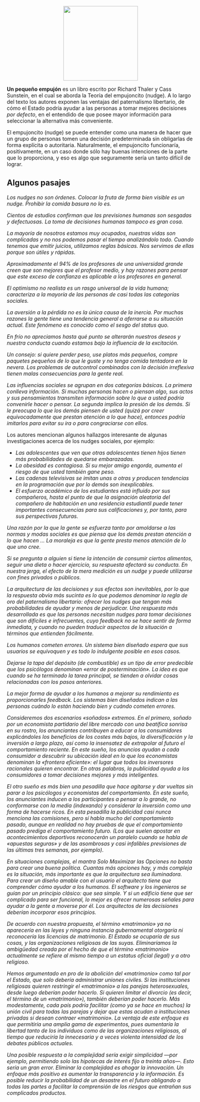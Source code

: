 <!--
.. title: Un pequeño empujón
.. slug: un-pequeno-empujon
.. date: 2022-07-28 21:54:09 UTC-05:00
.. tags: no-ficción, economía,
.. category: 
.. link: 
.. description: 
.. type: text
-->

<p style="text-align: center;">
<img src="https://i.gr-assets.com/images/S/compressed.photo.goodreads.com/books/1509133920l/36488002._SY475_.jpg
" width="200px">
</p>

**Un pequeño empujón** es un libro escrito por Richard Thaler y Cass Sunstein, en el cual se aborda la Teoría del empujoncito (nudge). A lo largo del texto los autores exponen las ventajas del paternalismo libertario, de cómo el Estado podría ayudar a las personas a tomar mejores decisiones *por defecto*, en el entendido de que posee mayor información para seleccionar la alternativa más conveniente. 

El empujoncito (nudge) se puede entender como una manera de hacer que un grupo de personas tomen una decisión predeterminada sin obligarlas de forma explícita o autoritaria. Naturalmente, el empujoncito funcionaría, positivamente, en un caso donde sólo hay buenas intenciones de la parte que lo proporciona, y eso es algo que seguramente sería un tanto difícil de lograr.

## Algunos pasajes

*Los nudges no son órdenes. Colocar la fruta de forma bien visible es un nudge. Prohibir la comida basura no lo es.* 

*Cientos de estudios confirman que las previsiones humanas son sesgadas y defectuosas. La toma de decisiones humanas tampoco es gran cosa.*

*La mayoría de nosotros estamos muy ocupados, nuestras vidas son complicadas y no nos podemos pasar el tiempo analizándolo todo. Cuando tenemos que emitir juicios, utilizamos reglas básicas. Nos servimos de ellas porque son útiles y rápidas.*

*Aproximadamente el 94% de los profesores de una universidad grande creen que son mejores que el profesor medio, y hay razones para pensar que este exceso de confianza es aplicable a los profesores en general.*

*El optimismo no realista es un rasgo universal de la vida humana; caracteriza a la mayoría de las personas de casi todas las categorías sociales.*

*La aversión a la pérdida no es la única causa de la inercia. Por muchas razones la gente tiene una tendencia general a aferrarse a su situación actual. Este fenómeno es conocido como el sesgo del status quo.*

*En frío no apreciamos hasta qué punto se alterarán nuestros deseos y nuestra conducta cuando estamos bajo la influencia de la excitación.*

*Un consejo: si quiere perder peso, use platos más pequeños, compre paquetes pequeños de lo que le guste y no tenga comida tentadora en la nevera. Los problemas de autcontrol combinados con la decisión irreflexiva tienen malas consecuencias para la gente real.*

*Las influencias sociales se agrupan en dos categorías básicas. La primera conlleva información. Si muchas personas hacen o piensan algo, sus actos y sus pensamientos transmiten información sobre lo que a usted podría convenirle hacer o pensar. La segunda implica la presión de los demás. Si le preocupa lo que los demás piensen de usted (quizá por creer equivocadamente que prestan atención a lo que hace), entonces podría imitarlos para evitar su ira o para congraciarse con ellos.*

Los autores mencionan algunos hallazgos interesante de algunas investigaciones acerca de los nudges sociales, por ejemplo:

* *Las adolescentes que ven que otras adolescentes tienen hijos tienen más probabilidades de quedarse embarazadas.*
* *La obesidad es contagiosa. Si su mejor amigo engorda, aumenta el riesgo de que usted también gane peso.*
* *Las cadenas televisivas se imitan unas a otras y producen tendencias en la programación que por lo demás son inexplicables.*
* *El esfuerzo académico de los estudiantes está influido por sus compañeros, hasta el punto de que la asignación aleatoria del compañero de habitación en una residencia estudiantil puede tener importantes consecuencias para sus calificaciones y, por tanto, para sus perspectivas futuras.*

*Una razón por la que la gente se esfuerza tanto por amoldarse a las normas y modas sociales es que piensa que los demás prestan atención a lo que hacen ... La moraleja es que la gente presta menos atención de lo que uno cree.*

*Si se pregunta a alguien si tiene la intención de consumir ciertos alimentos, seguir una dieta o hacer ejercicio, su respuesta afectará su conducta. En nuestra jerga, el efecto de la mera medición es un nudge y puede utilizarse con fines privados o públicos.*

*La arquitectura de las decisiones y sus efectos son inevitables, por lo que la respuesta obvia más sucinta es lo que podemos denominar la regla de oro del paternalismo libertario: ofrecer los nudges que tengan más probabilidades de ayudar y menos de perjudicar. Una respuesta más desarrollada es que las personas necesitan nudges para tomar decisiones que son difíciles e infrecuentes, cuyo feedback no se hace sentir de forma inmediata, y cuando no pueden traducir aspectos de la situación a términos que entienden fácilmente.*

*Los humanos cometen errores. Un sistema bien diseñado espera que sus usuarios se equivoquen y es todo lo indulgente posible en esos casos.*

*Dejarse la tapa del depósito (de combustible) es un tipo de error predecible que los psicólogos denominan «error de posterminación». La idea es que cuando se ha terminado la tarea principal, se tienden a olvidar cosas relacionadas con los pasos anteriores.*

*La mejor forma de ayudar a los humanos a mejorar su rendimiento es proporcionarles feedback. Los sistemas bien diseñados indican a las personas cuándo lo están haciendo bien y cuándo cometen errores.*

*Consideremos dos escenarios «soñados» extremos. En el primero, soñado por un economista partidario del libre mercado con una beatífica sonrisa en su rostro, los anunciantes contribuyen a educar a los consumidores explicándoles los beneficios de los costes más bajos, la diversificación y la inversión a largo plazo, así como la insensatez de extrapolar al futuro el comportamiento reciente. En este sueño, los anuncios ayudan a cada consumidor a descubrir su ubicación ideal en lo que los economistas denominan la «frontera eficiente»: el lugar que todos los inversores racionales quieren encontrar. En otras palabras, la publicidad ayuda a los consumidores a tomar decisiones mejores y más inteligentes.*

*El otro sueño es más bien una pesadilla que hace agitarse y dar vueltas sin parar a los psicólogos y economistas del comportamiento. En este sueño, los anunciantes inducen a los participantes a pensar a lo grande, no conformarse con la media (indexando) y considerar la inversión como una forma de hacerse ricos. En esta pesadilla la publicidad casi nunca menciona las comisiones, pero sí habla mucho del comportamiento pasado, aunque en realidad no hay pruebas de que el comportamiento pasado prediga el comportamiento futuro. (Los que suelen apostar en acontecimientos deportivos reconocerán un paralelo cuando se habla de «apuestas seguras» y de las asombrosas y casi infalibles previsiones de las últimas tres semanas, por ejemplo).*

*En situaciones complejas, el mantra Solo Maximizar las Opciones no basta para crear una buena política. Cuantas más opciones hay, y más compleja es la situación, más importante es que la arquitectura sea iluminadora. Para crear un diseño amable con el usuario el arquitecto tiene que comprender cómo ayudar a los humanos. El software y los ingenieros se guían por un principio clásico: que sea simple. Y si un edificio tiene que ser complicado para ser funcional, lo mejor es ofrecer numerosas señales para ayudar a la gente a moverse por él. Los arquitectos de las decisiones deberían incorporar esos principios.*

*De acuerdo con nuestra propuesta, el término «matrimonio» ya no aparecería en las leyes y ninguna instancia gubernamental otorgaría ni reconocería las licencias de matrimonio. El Estado se ocuparía de sus cosas, y las organizaciones religiosas de las suyas. Eliminaríamos la ambigüedad creada por el hecho de que el término «matrimonio» actualmente se refiere al mismo tiempo a un estatus oficial (legal) y a otro religioso.*

*Hemos argumentado en pro de la abolición del «matrimonio» como tal por el Estado, que solo debería administrar uniones civiles. Si las instituciones religiosas quieren restringir el «matrimonio» a las parejas heterosexuales, desde luego deberían poder hacerlo. Si quieren limitar el divorcio (es decir, el término de un «matrimonio»), también deberían poder hacerlo. Más modestamente, cada país podría facilitar (como ya se hace en muchos) la unión civil para todas las parejas y dejar que estas acudan a instituciones privadas si desean contraer «matrimonio». La ventaja de este enfoque es que permitiría una amplia gama de experimentos, pues aumentaría la libertad tanto de los individuos como de las organizaciones religiosas, al tiempo que reduciría la innecesaria y a veces violenta intensidad de los debates públicos actuales.*

*Una posible respuesta a la complejidad sería exigir simplicidad —por ejemplo, permitiendo solo las hipotecas de interés fijo a treinta años—. Esto sería un gran error. Eliminar la complejidad es ahogar la innovación. Un enfoque más positivo es aumentar la transparencia y la información. Es posible reducir la probabilidad de un desastre en el futuro obligando a todas las partes a facilitar la comprensión de los riesgos que entrañan sus complicados productos.*

